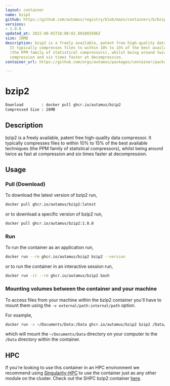 ```yaml
---
layout: container
name: bzip2
github: https://github.com/autamus/registry/blob/main/containers/b/bzip2/spack.yaml
versions:
- 1.0.8
updated_at: 2022-08-01T18:08:02.801803586Z
size: 26MB
description: bzip2 is a freely available, patent free high-quality data compressor.
  It typically compresses files to within 10% to 15% of the best available techniques
  (the PPM family of statistical compressors), whilst being around twice as fast at
  compression and six times faster at decompression.
container_url: https://github.com/orgs/autamus/packages/container/package/bzip2

---
```

# bzip2
```bash 
Download        : docker pull ghcr.io/autamus/bzip2
Compressed Size : 26MB
```

## Description
bzip2 is a freely available, patent free high-quality data compressor. It typically compresses files to within 10% to 15% of the best available techniques (the PPM family of statistical compressors), whilst being around twice as fast at compression and six times faster at decompression.

## Usage
### Pull (Download)
To download the latest version of bzip2 run,

```bash
docker pull ghcr.io/autamus/bzip2:latest
```

or to download a specific version of bzip2 run,

```bash
docker pull ghcr.io/autamus/bzip2:1.0.8
```
### Run
To run the container as an application run,
```bash
docker run --rm ghcr.io/autamus/bzip2 bzip2 --version
```

or to run the container in an interactive session run,
```bash
docker run -it --rm ghcr.io/autamus/bzip2 bash
```

### Mounting volumes between the container and your machine
To access files from your machine within the bzip2 container you'll have to mount them using the `-v external/path:internal/path` option.

For example,
```bash
docker run -v ~/Documents/Data:/Data ghcr.io/autamus/bzip2 bzip2 /Data/myData.csv
```
which will mount the `~/Documents/Data` directory on your computer to the `/Data` directory within the container.

## HPC
If you're looking to use this container in an HPC environment we recommend using [Singularity-HPC](https://singularity-hpc.readthedocs.io) to use the container just as any other module on the cluster. Check out the SHPC bzip2 container [here](https://singularityhub.github.io/singularity-hpc/r/ghcr.io-autamus-bzip2/).